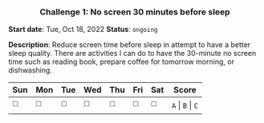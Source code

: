 <h3 align=center><strong>Challenge 1: No screen 30 minutes before sleep</strong></h3>

**Start date**: Tue, Oct 18, 2022
**Status**: `ongoing`

**Description**:
Reduce screen time before sleep in attempt to have a better sleep quality. There are activities I can do to have the 30-minute no screen time such as reading book, prepare coffee for tomorrow morning, or dishwashing.

<!-- When done or missed, replace ◻️ with ☑️ or ❌ respectively -->

| Sun | Mon | Tue  | Wed  | Thu  | Fri  | Sat | **Score** |
|---|---|---|---|---|---|---|---|
|◻️|◻️|◻️|◻️|◻️|◻️|◻️| `A` \| `B` \| `C` |